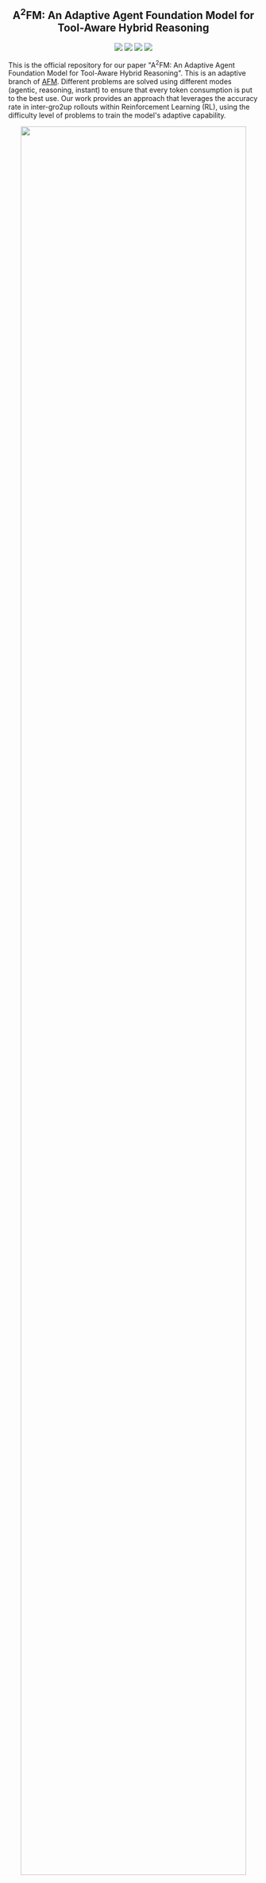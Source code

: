 <div align="center">

<h2>A<sup>2</sup>FM: An Adaptive Agent Foundation Model for Tool-Aware Hybrid Reasoning</h2>
</div>

<div align="center">
  <a href='https://chain-of-agents-afm.github.io/'><img src='https://img.shields.io/badge/Project-Github-red?logo=GitHub&logoWidth=40'></a>
  <a href='https://arxiv.org/abs/'><img src='https://img.shields.io/badge/Paper AFM-arXiv-d63031?logo=arxiv&logoColor=white'></a>
  <a href='https://huggingface.co/collections/PersonalAILab/afm-689200e11d0b21a67c015ba8'><img src='https://img.shields.io/badge/%F0%9F%A4%97%20Models-Huggingface-yellow'></a>
  <a href='https://huggingface.co/collections/PersonalAILab/afm-datasets-6892140eaad360ea5ccdcde1'><img src='https://img.shields.io/badge/%F0%9F%A4%97%20Datasets-Huggingface-yellow'></a>
</div>

This is the official repository for our paper "A<sup>2</sup>FM: An Adaptive Agent Foundation Model for Tool-Aware Hybrid Reasoning". This is an adaptive branch of [AFM](https://github.com/OPPO-PersonalAI/Agent_Foundation_Models/). Different problems are solved using different modes (agentic, reasoning, instant) to ensure that every token consumption is put to the best use. Our work provides an approach that leverages the accuracy rate in inter-gro2up rollouts within Reinforcement Learning (RL), using the difficulty level of problems to train the model's adaptive capability.

<div align="center">
  <img src="./assets/adaptive_afm.jpg" width="95%" height="auto" />
</div>

# Overview 🎯

A<sup>2</sup>FM presents a **unified framework** that bridges the gap between reasoning-centric and agentic LLMs through adaptive mode selection, achieving superior performance while dramatically reducing costs.

<div align="center">
  <img src="./assets/first_pic.jpg" width="95%" height="auto" />
</div>

## Key Innovations & Highlights
- 🧠 **Route-then-Align Principle**: A unified framework that bridges reasoning-centric and agentic LLMs through adaptive mode selection, eliminating the inefficiency gap where both families tend to overthink or over-call tools.
- ⚡ **Three-Mode Architecture**: 
  - **Instant Mode**: Direct reasoning for simple tasks (no tool calls)
  - **Agentic Mode**: Tool-augmented reasoning for complex problems  
  - **Reasoning Mode**: Deep chain-of-thought for analytical tasks
- 🎯 **Adaptive Policy Optimization (APO)**: The key to training efficient models - enforces adaptive sampling across modes with cost-regularized rewards.
### Training Efficient Models with APO

<div align="center">
  <img src="./assets/rl_comparison.jpg" width="75%" height="auto" />
</div>

**Method**: APO applies cost-regularized rewards and adaptive sampling to optimize mode selection, ensuring every token consumption delivers maximum value.

<div align="center">
  <img src="./assets/rl.jpg" width="95%" height="auto" />
</div>

**Results**: 
- **New SOTA**: 13.4% on BrowseComp, 70.4% on AIME25, 16.7% on HLE
- **45.2% cost reduction** relative to reasoning models, **33.5%** relative to agentic models
- **$0.00487 per correct answer** - substantially higher cost efficiency while maintaining comparable accuracy

# Table of Contents
- [Overview 🎯](#overview-)
  - [Key Innovations & Highlights](#key-innovations--highlights)
  - [Training Efficient Models with APO](#training-efficient-models-with-apo)
- [Quick Start](#quick-start)
  - [1. Tool Server Deployment](#1-tool-server-deployment)
  - [2. Model Download & Inference](#2-model-download--inference)
    - [Install Dependencies](#install-dependencies)
    - [Model Download](#model-download)
    - [Deploy Model Server](#deploy-model-server)
    - [Run Inference](#run-inference)
      - [Key Parameters](#key-parameters)
- [Related Work](#related-work)
- [Acknowledgement](#acknowledgement)
  - [Citation](#citation)
- [Star](#star)

# Quick Start

## 1. Tool Server Deployment

Our tool server infrastructure provides **highly stable and fast** tool execution capabilities, which are crucial for both RL training and inference. The system features:

- **🔄 Cache Hit Functionality**: Intelligent caching mechanism reduces redundant API calls and improves response times
- **🛡️ Error Handling & Retry Mechanisms**: Robust error capture and automatic retry logic ensure reliable tool execution
- **⚡ Asynchronous Acceleration**: Multi-threaded and async processing for concurrent tool operations
- **🔧 Multi-API Support**: Fallback mechanisms across multiple API providers for enhanced reliability

Starting tool servers, refer to `./server/SERVER_README.md`:


**Available Tool Servers:**

- **Web Search Server**: Multi-API Google search with intelligent caching
- **Page Crawler Server**: Concurrent page crawling with AI-powered summarization
- **Code Executor Server**: Secure Python code execution in nsjail sandbox


## 2. Model Download & Inference

### Install Dependencies
First, install the required dependencies by executing the command below to install packages listed in `requirements.txt`:
```bash
pip install -r requirements.txt
```

### Model Download

You can directly download the model by following the links below.

| Model | Download Links | Model Size | Context Length |
| :-----------------: | :-----------------------------------------: | :----------: | :--------------: |
| A<sup>2</sup>FM-32B-rl | [🤗 HuggingFace](https://huggingface.co/PersonalAILab/A2FM-32B-rl) | 32B | 128K |

**Alternative Download Methods:**

1. **Direct from HuggingFace**: Click the 🤗 HuggingFace link above
2. **Script Download**: 
   ```bash
   cd ./model
   python download.py
   ```

### Deploy Model Server

Deploy A<sup>2</sup>FM using vLLM for high-performance inference:

```bash
cd ./deploy
bash ./deploy.sh
```

### Run Inference

**1. Set Environment Variables**

Before running inference, you must set the following required environment variables:

```bash
# Model Configuration
export MODEL_NAME="A2FM-32B-rl"
export MODEL_URL="http://localhost:8000/v1"

# OpenAI API Configuration (for judge and summary models)
export OPENAI_API_URL="https://api.openai.com/v1"
export OPENAI_API_KEY="your-openai-api-key-here"

# Tool Server URLs
export WEBSEARCH_URL="http://localhost:9002"
export CRAWL_PAGE_URL="http://localhost:9000"
export CODE_EXEC_URL="http://localhost:9003"

# JINA API Key (for web search and page crawling)
export JINA_API_KEY="your-jina-api-key-here"
```

**2. Run Inference**

Prepare a test dataset (refer to `/data/example.json` format) and run inference. The input is .json/.jsonl file and the output is .jsonl file.

```bash
cd ./infer
python infer_main.py --input_file ../data/example.json --output_file ../results/output.jsonl
```

**Quick Start with Example Script:**

```bash
cd ./infer
# Edit example_infer_main.sh to set your actual API keys and URLs
bash example_infer_main.sh
```

#### Key Parameters

**Adaptive Mode Selection (`--adaptive`)**:
- `auto`: Automatic mode selection based on task complexity (recommended)
- `toolcalling_agent`: Force agentic mode with tool usage for complex tasks
- `reasoning_agent`: Force reasoning mode for analytical tasks
- `instant`: Force instant mode for simple tasks (no tool calls)

**Max Steps Configuration**:
- `--max_steps_agent`: Maximum execution steps for agentic mode (default: 60)

**Example Usage**:

```bash
cd ./infer
# Auto mode with custom parameters
python infer_main.py \
    --input_file ../data/example.json \
    --output_file ../results/output.jsonl \
    --adaptive auto \
    --max_steps_agent 60 \
    --temperature 1.0 \
    --parallel_per_dataset 5

# Force agentic mode
python infer_main.py \
    --input_file ../data/example.json \
    --output_file ../results/agentic_output.jsonl \
    --adaptive toolcalling_agent \
    --max_steps_agent 100

# Force instant mode
python infer_main.py \
    --input_file ../data/example.json \
    --output_file ../results/instant_output.jsonl \
    --adaptive instant 
```

**Help**: Run `python infer_main.py --help` for complete parameter list.

# Related Work
Listed below are friendly links to relevant agents works from OPPO PersonalAI Lab:

- [Flash-Searcher](https://github.com/OPPO-PersonalAI/Flash-Searcher): Fast and Effective Web Agents via DAG-Based Parallel Execution
- [Agent Foundation Models](https://github.com/OPPO-PersonalAI/Agent_Foundation_Models): Chain-of-Agents: End-to-End Agent Foundation Models via Multi-Agent Distillation and Agentic RL
- [TaskCraft](https://github.com/OPPO-PersonalAI/TaskCraft): Automated Generation of Agentic Tasks
- [OAgents](https://github.com/OPPO-PersonalAI/OAgents): An Empirical Study of Building Effective Agents
- [Agent-KB](https://github.com/OPPO-PersonalAI/Agent-KB): Leveraging Cross-Domain Experience for Agentic Problem Solving
- [MiCoTA](https://github.com/OPPO-PersonalAI/MiCoTA): Bridging the Learnability Gap with Intermediate CoT and Teacher Assistants

# Acknowledgement

We would like to express our sincere gratitude to the original authors and contributors of LLaMA-Factory and verl, an excellent open-source project that provided a solid foundation for our work. Our implementation has been adapted from the [LLaMA-Factory](https://github.com/hiyouga/LLaMA-Factory) and [verl](https://github.com/volcengine/verl).

## Citation

If you find A<sup>2</sup>FM useful in your research or applications, we would appreciate it if you could cite our work:

```bibtex
@article{xxxx,
  title={A^2FM: An Adaptive Agent Foundation Model for Tool-Aware Hybrid Reasoning},
  author={Qianben Chen and Jingyi Cao and Jiayu Zhang and Tianrui Qin and Xiaowan Li and King Zhu and Dingfeng Shi and He Zhu and Minghao Liu and Xiaobo Liang and Ge Zhang and Jian Yang and Yuchen Eleanor Jiang and Wangchunshu Zhou},
  journal={arXiv preprint arXiv:xxxx.xxxxx},
  year={2025}
}
```

# Star

<div align="center">

[![Star History Chart](https://api.star-history.com/svg?repos=OPPO-PersonalAI/Adaptive_Agent_Foundation_Models&type=Date)](https://github.com/OPPO-PersonalAI/Adaptive_Agent_Foundation_Models)

</div>
